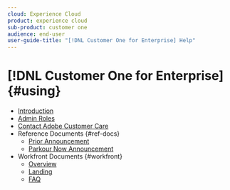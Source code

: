 ```yaml
---
cloud: Experience Cloud
product: experience cloud
sub-product: customer one
audience: end-user
user-guide-title: "[!DNL Customer One for Enterprise] Help"
---
```


# [!DNL Customer One for Enterprise] {#using}

+ [Introduction](home.md)
+ [Admin Roles](admin-roles.md)
+ [Contact Adobe Customer Care](customer-care.md)
+ Reference Documents {#ref-docs}
  + [Prior Announcement](intro-customer-support.md)
  + [Parkour Now Announcement](parkour-now.md)
+ Workfront Documents {#workfront}
  + [Overview](overview.md)
  + [Landing](landing.md)
  + [FAQ](faq.md)
